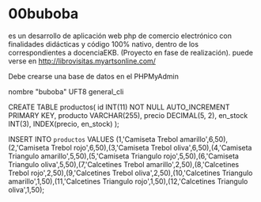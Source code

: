 # 00buboba


es un desarrollo de aplicación web php de comercio electrónico con finalidades didácticas y código 100% nativo, dentro de los correspondientes a docenciaEKB. (Proyecto en fase de realización). puede verse en http://librovisitas.myartsonline.com/


Debe crearse una base de datos en el PHPMyAdmin

nombre "buboba" UFT8 general_cli

CREATE TABLE productos(
id INT(11) NOT NULL AUTO_INCREMENT PRIMARY KEY,
producto VARCHAR(255),
precio DECIMAL(5, 2),
en_stock INT(3),
INDEX(precio, en_stock)
);


INSERT INTO `productos` VALUES (1,'Camiseta Trebol amarillo',6,50),(2,'Camiseta Trebol rojo',6,50),(3,'Camiseta Trebol oliva',6,50),(4,'Camiseta Triangulo amarillo',5,50),(5,'Camiseta Triangulo rojo',5,50),(6,'Camiseta Triangulo oliva',5,50),(7,'Calcetines Trebol amarillo',2,50),(8,'Calcetines Trebol rojo',2,50),(9,'Calcetines Trebol oliva',2,50),(10,'Calcetines Triangulo amarillo',1,50),(11,'Calcetines Triangulo rojo',1,50),(12,'Calcetines Triangulo oliva',1,50);
